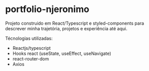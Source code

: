 # portfolio-njeronimo
Projeto construido em React/Typescript e styled-components para descrever minha trajetória, projetos e experiência até aqui.

Técnologias utilizadas:

- Reactjs/typescript
- Hooks react (useState, useEffect, useNavigate)
- react-router-dom
- Axios

